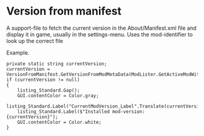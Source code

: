 # Version from manifest

A support-file to fetch the current version in the About/Manifest.xml file and display it in game, usually in the settings-menu.
Uses the mod-identifier to look up the correct file

Example.

```
private static string currentVersion;
currentVersion = VersionFromManifest.GetVersionFromModMetaData(ModLister.GetActiveModWithIdentifier("ModIdentifier"));
if (currentVersion != null)
{
	listing_Standard.Gap();
	GUI.contentColor = Color.gray;
	listing_Standard.Label("CurrentModVersion_Label".Translate(currentVersion));
	listing_Standard.Label($"Installed mod-version: {currentVersion}");
	GUI.contentColor = Color.white;
}
```